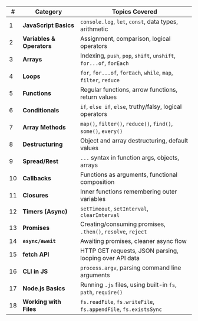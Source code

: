 | #   | Category                  | Topics Covered                                                     |
| --- | ------------------------- | ------------------------------------------------------------------ |
| 1   | **JavaScript Basics**     | `console.log`, `let`, `const`, data types, arithmetic              |
| 2   | **Variables & Operators** | Assignment, comparison, logical operators                          |
| 3   | **Arrays**                | Indexing, `push`, `pop`, `shift`, `unshift`, `for...of`, `forEach` |
| 4   | **Loops**                 | `for`, `for...of`, `forEach`, `while`, `map`, `filter`, `reduce`   |
| 5   | **Functions**             | Regular functions, arrow functions, return values                  |
| 6   | **Conditionals**          | `if`, `else if`, `else`, truthy/falsy, logical operators           |
| 7   | **Array Methods**         | `map()`, `filter()`, `reduce()`, `find()`, `some()`, `every()`     |
| 8   | **Destructuring**         | Object and array destructuring, default values                     |
| 9   | **Spread/Rest**           | `...` syntax in function args, objects, arrays                     |
| 10  | **Callbacks**             | Functions as arguments, functional composition                     |
| 11  | **Closures**              | Inner functions remembering outer variables                        |
| 12  | **Timers (Async)**        | `setTimeout`, `setInterval`, `clearInterval`                       |
| 13  | **Promises**              | Creating/consuming promises, `.then()`, `resolve`, `reject`        |
| 14  | **`async/await`**         | Awaiting promises, cleaner async flow                              |
| 15  | **fetch API**             | HTTP GET requests, JSON parsing, looping over API data             |
| 16  | **CLI in JS**             | `process.argv`, parsing command line arguments                     |
| 17  | **Node.js Basics**        | Running `.js` files, using built-in `fs`, `path`, `require()`      |
| 18  | **Working with Files**    | `fs.readFile`, `fs.writeFile`, `fs.appendFile`, `fs.existsSync`    |